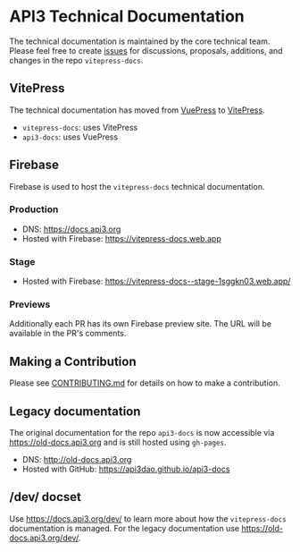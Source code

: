 # API3 Technical Documentation

The technical documentation is maintained by the core technical team. Please
feel free to create [issues](https://github.com/api3dao/vitepress-docs/issues)
for discussions, proposals, additions, and changes in the repo `vitepress-docs`.

## VitePress

The technical documentation has moved from
[VuePress](https://vuepress.vuejs.org) to
[VitePress](https://vitepress.vuejs.org).

- `vitepress-docs`: uses VitePress
- `api3-docs`: uses VuePress

## Firebase

Firebase is used to host the `vitepress-docs` technical documentation.

### Production

- DNS: https://docs.api3.org
- Hosted with Firebase: https://vitepress-docs.web.app

### Stage

- Hosted with Firebase: https://vitepress-docs--stage-1sggkn03.web.app/

### Previews

Additionally each PR has its own Firebase preview site. The URL will be
available in the PR's comments.

## Making a Contribution

Please see [CONTRIBUTING.md](CONTRIBUTING.md) for details on how to make a
contribution.

## Legacy documentation

The original documentation for the repo `api3-docs` is now accessible via
https://old-docs.api3.org and is still hosted using `gh-pages`.

- DNS: http://old-docs.api3.org
- Hosted with GitHub: https://api3dao.github.io/api3-docs

## /dev/ docset

Use https://docs.api3.org/dev/ to learn more about how the `vitepress-docs`
documentation is managed. For the legacy documentation use
https://old-docs.api3.org/dev/.
